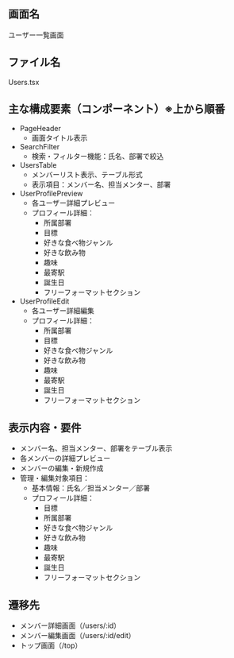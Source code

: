 ## 画面名
ユーザー一覧画面

## ファイル名
Users.tsx

## 主な構成要素（コンポーネント）※上から順番
- PageHeader
    - 画面タイトル表示
- SearchFilter
    - 検索・フィルター機能：氏名、部署で絞込
- UsersTable
    - メンバーリスト表示、テーブル形式
    - 表示項目：メンバー名、担当メンター、部署
- UserProfilePreview
    - 各ユーザー詳細プレビュー
    - プロフィール詳細：
        - 所属部署
        - 目標
        - 好きな食べ物ジャンル
        - 好きな飲み物
        - 趣味
        - 最寄駅
        - 誕生日
        - フリーフォーマットセクション
- UserProfileEdit
    - 各ユーザー詳細編集
    - プロフィール詳細：
        - 所属部署
        - 目標
        - 好きな食べ物ジャンル
        - 好きな飲み物
        - 趣味
        - 最寄駅
        - 誕生日
        - フリーフォーマットセクション

## 表示内容・要件
- メンバー名、担当メンター、部署をテーブル表示
- 各メンバーの詳細プレビュー
- メンバーの編集・新規作成
- 管理・編集対象項目：
    - 基本情報：氏名／担当メンター／部署
    - プロフィール詳細：
        - 目標
        - 所属部署
        - 好きな食べ物ジャンル
        - 好きな飲み物
        - 趣味
        - 最寄駅
        - 誕生日
        - フリーフォーマットセクション

## 遷移先
- メンバー詳細画面（/users/:id）
- メンバー編集画面（/users/:id/edit）
- トップ画面（/top）
